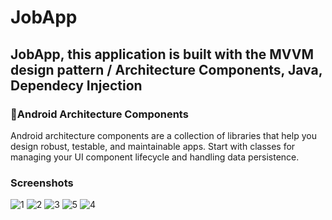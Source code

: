# JobApp
## JobApp, this application is built with the MVVM design pattern / Architecture Components,  Java, Dependecy Injection

### 🔨Android Architecture Components
Android architecture components are a collection of libraries that help you design robust, testable,
and maintainable apps. Start with classes for managing your UI component lifecycle and handling data persistence.

### Screenshots

![1](https://user-images.githubusercontent.com/44701013/111915581-59f67f00-8a77-11eb-8119-9bc961525153.png)
![2](https://user-images.githubusercontent.com/44701013/111915583-5a8f1580-8a77-11eb-81ad-b61483f8d316.png)
![3](https://user-images.githubusercontent.com/44701013/111915584-5a8f1580-8a77-11eb-854b-41e74d77cd11.png)
![5](https://user-images.githubusercontent.com/44701013/111915585-5b27ac00-8a77-11eb-8cef-e64a3e6fd4a3.png)
![4](https://user-images.githubusercontent.com/44701013/111915586-5b27ac00-8a77-11eb-8136-a57fa3943587.png)
